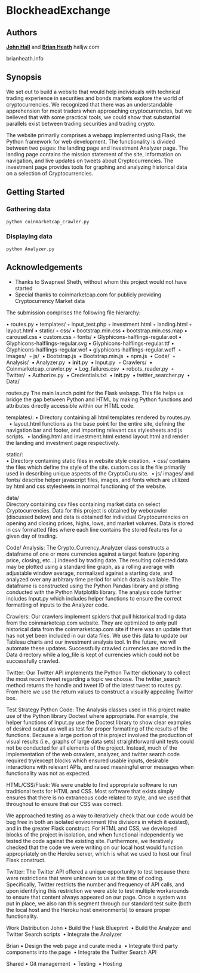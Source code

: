 # BlockheadExchange

## Authors

[**John Hall**](https://www.halljw.com)  and [**Brian Heath**](brianheath.info)
halljw.com

brianheath.info


## Synopsis
We set out to build a website that would help individuals with technical trading experience in securities and bonds markets explore the world of cryptocurrencies. We recognized that there was an understandable apprehension for most traders when approaching cryptocurrencies, but we believed that with some practical tools, we could show that substantial parallels exist between trading securities and trading crypto. 


The website primarily comprises a webapp implemented using Flask, the Python framework for web development. The functionality is divided between two pages: the landing page and Investment Analyzer page. The landing page contains the mission statement of the site, information on navigation, and live updates on tweets about Cryptocurrencies. The investment page provides tools for graphing and analyzing historical data on a selection of Cryptocurrencies.

## Getting Started

### Gathering data

```
python coinmarketcap_crawler.py
```

### Displaying data

```
python Analyzer.py
```

## Acknowledgements

* Thanks to Swapneel Sheth, without whom this project would not have started
* Special thanks to coinmarketcap.com for publicly providing Cryptocurrency Market data




The submission comprises the following file hierarchy:

•	routes.py
•	templates/
	◦	input_test.php
	◦	investment.html
	◦	landing.html
	◦	layout.html
•	static/
	◦	css/
		▪	bootstrap.min.css
		▪	bootstrap.min.css.map
		▪	carousel.css
		▪	custom.css
	◦	fonts/
		▪	Glyphicons-halflings-regular.eot
		▪	Glyphicons-halflings-regular.svg
		▪	Glyphicons-halflings-regular.ttf
		▪	Glyphicons-halflings-regular.wof
		▪	glyphicons-halflings-regular.woff 
	◦	Images/ 
	◦	js/ 
		▪	Bootstrap.js 
		▪	Bootstrap.min.js 
		▪	npm.js 
•	Code/ 
	◦	Analysis/ 
		▪	Analyzer.py 
		▪	__init__.py 
		▪	Input.py 
	◦	Crawlers/ 
		▪	Coinmarketcap_crawler.py 
		▪	Log_failures.csv 
		▪	robots_reader.py 
	◦	Twitter/ 
		▪	Authorize.py 
		▪	Credentials.txt 
		▪	__init__.py 
		▪	twitter_searcher.py 
•	Data/ 

routes.py
The main launch point for the Flask webapp. This file helps us bridge the gap between Python and HTML by making Python functions and attributes directly accessible within our HTML code.  


templates/:
•	Directory containing all html templates rendered by routes.py.  
•	layout.html functions as the base point for the entire site, defining the navigation bar and footer, and importing relevant css stylesheets and js scripts. 
•	landing.html and investment.html extend layout.html and render the landing and investment page respectively. 

static/:	
•	Directory containing static files in website style creation. 
•	css/ contains the files which define the style of the site. custom.css is the file primarily used in describing unique aspects of the CryptoGuru site. 
•	js/ images/ and fonts/ describe helper javascript files, images, and fonts which are utilized by html and css stylesheets in normal functioning of the website. 

data/	
Directory containing csv files containing market data on select Cryptocurrencies. Data for this project is obtained by webcrawler (discussed below) and data is obtained for individual Cryptocurrencies on opening and closing prices, highs, lows, and market volumes. Data is stored in csv formatted files where each line contains the stored features for a given day of trading.


Code/
Analysis: The Crypto_Currency_Analyzer class constructs a dataframe of one or more currencies against a target feature (opening price, closing, etc…) indexed by trading date. The resulting collected data may be plotted using a standard line graph, as a rolling average with adjustable window average, normalized against a starting date, and analyzed over any arbitrary time period for which data is available. The dataframe is constructed using the Python Pandas library and plotting conducted with the Python Matplotlib library. The analysis code further includes Input.py which includes helper functions to ensure the correct formatting of inputs to the Analyzer code.

Crawlers: Our crawlers implement spiders that pull historical trading data from the coinmarketcap.com website. They are optimized to only pull historical data from the coinmarketcap.com site if there was an update that has not yet been included in our data files. We use this data to update our Tableau charts and our investment analysis tool. In the future, we will automate these updates. Successfully crawled currencies are stored in the Data directory while a log_file is kept of currencies which could not be successfully crawled.

Twitter: Our Twitter API implements the Python Twitter dictionary to collect the most recent tweet regarding a topic we choose. The twitter_search method returns the handle and tweet ID of the latest tweet to routes.py. From here we use the return values to construct a visually appealing Twitter box.


Test Strategy
Python Code: The Analysis classes used in this project make use of the Python library Doctest where appropriate. For example, the helper functions of Input.py use the Doctest library to show clear examples of desired output as well as test for proper formatting of the results of the functions. Because a large portion of this project involved the production of visual results (i.e., graphs of large data sets) straightforward unit tests could not be conducted for all elements of the project. Instead, much of the implementation of the web crawlers, analyzer, and twitter search code required try/except blocks which ensured usable inputs, desirable interactions with relevant APIs, and raised meaningful error messages when functionality was not as expected.

HTML/CSS/Flask: We were unable to find appropriate software to run traditional tests for HTML and CSS. Most software that exists simply ensures that there is no extraneous code related to style, and we used that throughout to ensure that our CSS was correct.

We approached testing as a way to iteratively check that our code would be bug free in both an isolated environment (the divisions in which it existed), and in the greater Flask construct. For HTML and CSS, we developed blocks of the project in isolation, and when functional independently we tested the code against the existing site. Furthermore, we iteratively checked that the code we were writing on our local host would function appropriately on the Heroku server, which is what we used to host our final Flask construct. 

Twitter: The Twitter API offered a unique opportunity to test because there were restrictions that were unknown to us at the time of coding. Specifically, Twitter restricts the number and frequency of API calls, and upon identifying this restriction we were able to test multiple workarounds to ensure that content always appeared on our page. Once a system was put in place, we also ran this segment through our standard test suite (both the local host and the Heroku host environments) to ensure proper functionality.

Work Distribution
John
	•	Build the Flask Blueprint 
	•	Build the Analyzer and Twitter Search scripts 
	•	Integrate the Analyzer 

Brian
	•	Design the web page and curate media 
	•	Integrate third party components into the page 
	•	Integrate the Twitter Search API 

Shared
	•	Git management 
	•	Testing 
	•	Hosting 

